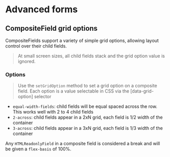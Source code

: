# Advanced forms

## CompositeField grid options

CompositeFields support a variety of simple grid options, allowing layout control over their child fields.

> At small screen sizes, all child fields stack and the grid option value is ignored.

### Options

> Use the `setGridOption` method to set a grid option on a composite field.
> Each option is a value selectable in CSS via the [data-grid-option] selector

+ `equal-width-fields`: child fields will be equal spaced across the row. This works well with 2 to 4 child fields
+ `2-across`: child fields appear in a 2xN grid, each field is 1/2 width of the container
+ `3-across`: child fields appear in a 3xN grid, each field is 1/3 width of the container

Any `HTMLReadonlyField` in a composite field is considered a break and will be given a `flex-basis` of 100%.
